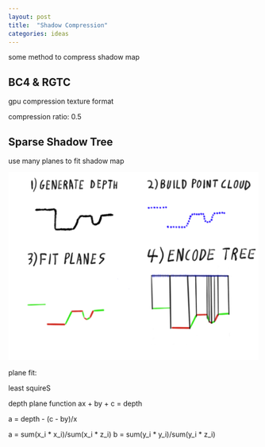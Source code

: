 ```yaml
---
layout: post
title:  "Shadow Compression"
categories: ideas
---
```


some method to compress shadow map

## BC4 & RGTC

gpu compression texture format

compression ratio: 0.5

## Sparse Shadow Tree

use many planes to fit shadow map

![alt text](image.png)

plane fit:

least squireS

depth plane function
ax + by + c = depth

a = depth - (c - by)/x

a = sum(x_i * x_i)/sum(x_i * z_i)
b = sum(y_i * y_i)/sum(y_i * z_i)
